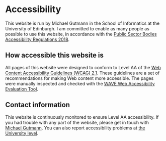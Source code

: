 
# Accessibility

This website is run by Michael Gutmann in the School of Informatics at
the University of Edinburgh. I am committed to enable as many people
as possible to use this website, in accordance with the [Public Sector
Bodies Accessibility Regulations
2018](https://www.legislation.gov.uk/uksi/2018/852/contents/made).

## How accessible this website is

All pages of this website were designed to conform to Level AA of the
[Web Content Accessibility Guidelines (WCAG)
2.1](https://www.w3.org/TR/WCAG/). These guidelines are a set of
recommendations for making Web content more accessible.
The pages were manually inspected and checked with the [WAVE
Web Accessibility Evaluation Tool](https://wave.webaim.org/).

## Contact information

This website is continuously monitored to ensure Level AA
accessibility. If you had trouble with any part of the website, please
get in touch with [Michael Gutmann](/contact).
You can also report accessibility problems at [the University level](https://www.ed.ac.uk/about/website/accessibility/report-problem).
